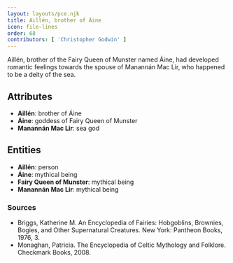 ```yaml
---
layout: layouts/pce.njk
title: Aillén, brother of Áine
icon: file-lines
order: 68
contributors: [ 'Christopher Godwin' ]
---
```

Aillén, brother of the Fairy Queen of Munster named Áine, had developed romantic feelings towards the spouse of Manannán Mac Lir, who happened to be a deity of the sea.

## Attributes

- **Aillén**: brother of Áine
- **Áine**: goddess of Fairy Queen of Munster
- **Manannán Mac Lir**: sea god

## Entities

- **Aillén**: person
- **Áine**: mythical being
- **Fairy Queen of Munster**: mythical being
- **Manannán Mac Lir**: mythical being

### Sources

- Briggs, Katherine M. An Encyclopedia of Fairies: Hobgoblins, Brownies, Bogies, and Other Supernatural Creatures. New York: Pantheon Books, 1976, 3.
- Monaghan, Patricia. The Encyclopedia of Celtic Mythology and Folklore. Checkmark Books, 2008.

